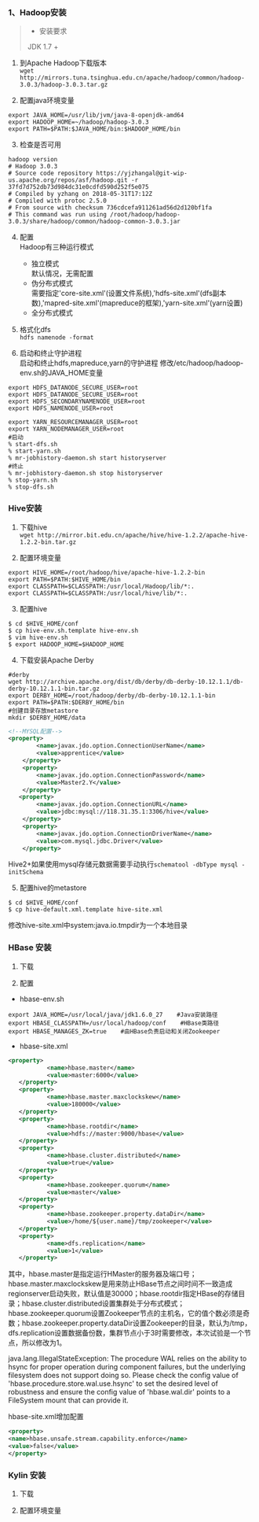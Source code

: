 ### 1、Hadoop安装
>* 安装要求
>
> JDK 1.7 +

1. 到Apache Hadoop下载版本<br/>
`wget http://mirrors.tuna.tsinghua.edu.cn/apache/hadoop/common/hadoop-3.0.3/hadoop-3.0.3.tar.gz`

2. 配置java环境变量
```shell
export JAVA_HOME=/usr/lib/jvm/java-8-openjdk-amd64
export HADOOP_HOME=~/hadoop/hadoop-3.0.3
export PATH=$PATH:$JAVA_HOME/bin:$HADOOP_HOME/bin
```
3. 检查是否可用
```shell
hadoop version
# Hadoop 3.0.3
# Source code repository https://yjzhangal@git-wip-us.apache.org/repos/asf/hadoop.git -r 37fd7d752db73d984dc31e0cdfd590d252f5e075
# Compiled by yzhang on 2018-05-31T17:12Z
# Compiled with protoc 2.5.0
# From source with checksum 736cdcefa911261ad56d2d120bf1fa
# This command was run using /root/hadoop/hadoop-3.0.3/share/hadoop/common/hadoop-common-3.0.3.jar
```
4. 配置<br/>
Hadoop有三种运行模式
   * 独立模式<br/>
      默认情况，无需配置
   * 伪分布式模式<br/>
   需要指定'core-site.xml'(设置文件系统),'hdfs-site.xml'(dfs副本数),'mapred-site.xml'(mapreduce的框架),'yarn-site.xml'(yarn设置)
   * 全分布式模式

5. 格式化dfs<br/>
`hdfs namenode -format`

6. 启动和终止守护进程<br/>
启动和终止hdfs,mapreduce,yarn的守护进程
修改/etc/hadoop/hadoop-env.sh的JAVA_HOME变量<br/>

```shell
export HDFS_DATANODE_SECURE_USER=root
export HDFS_DATANODE_SECURE_USER=root
export HDFS_SECONDARYNAMENODE_USER=root
export HDFS_NAMENODE_USER=root

export YARN_RESOURCEMANAGER_USER=root
export YARN_NODEMANAGER_USER=root
#启动
% start-dfs.sh
% start-yarn.sh
% mr-jobhistory-daemon.sh start historyserver
#终止
% mr-jobhistory-daemon.sh stop historyserver
% stop-yarn.sh
% stop-dfs.sh
```
### Hive安装

1. 下载hive<br/>
`wget http://mirror.bit.edu.cn/apache/hive/hive-1.2.2/apache-hive-1.2.2-bin.tar.gz`

2. 配置环境变量<br/>
```shell
export HIVE_HOME=/root/hadoop/hive/apache-hive-1.2.2-bin
export PATH=$PATH:$HIVE_HOME/bin
export CLASSPATH=$CLASSPATH:/usr/local/Hadoop/lib/*:.
export CLASSPATH=$CLASSPATH:/usr/local/hive/lib/*:.
```

3. 配置hive
```shell
$ cd $HIVE_HOME/conf
$ cp hive-env.sh.template hive-env.sh
$ vim hive-env.sh
$ export HADOOP_HOME=$HADOOP_HOME
```

4. 下载安装Apache Derby
```shell
#derby
wget http://archive.apache.org/dist/db/derby/db-derby-10.12.1.1/db-derby-10.12.1.1-bin.tar.gz
export DERBY_HOME=/root/hadoop/derby/db-derby-10.12.1.1-bin
export PATH=$PATH:$DERBY_HOME/bin
#创建目录存放metastore
mkdir $DERBY_HOME/data
```
```xml
<!--MYSQL配置-->
<property>
        <name>javax.jdo.option.ConnectionUserName</name>
        <value>apprentice</value>
    </property>
    <property>
        <name>javax.jdo.option.ConnectionPassword</name>
        <value>Master2.Y</value>
    </property>
   <property>
        <name>javax.jdo.option.ConnectionURL</name>
        <value>jdbc:mysql://118.31.35.1:3306/hive</value>
    </property>
    <property>
        <name>javax.jdo.option.ConnectionDriverName</name>
        <value>com.mysql.jdbc.Driver</value>
    </property>
```
Hive2+如果使用mysql存储元数据需要手动执行`schematool -dbType mysql -initSchema`


5. 配置hive的metastore
```shell
$ cd $HIVE_HOME/conf
$ cp hive-default.xml.template hive-site.xml
```
修改hive-site.xml中system:java.io.tmpdir为一个本地目录


### HBase 安装
1. 下载

2. 配置<br/>

  * hbase-env.sh
```shell
export JAVA_HOME=/usr/local/java/jdk1.6.0_27    #Java安装路径
export HBASE_CLASSPATH=/usr/local/hadoop/conf    #HBase类路径
export HBASE_MANAGES_ZK=true    #由HBase负责启动和关闭Zookeeper
```
  * hbase-site.xml

```xml
<property>
           <name>hbase.master</name>
           <value>master:6000</value>
   </property>
   <property>
           <name>hbase.master.maxclockskew</name>
           <value>180000</value>
   </property>
   <property>
           <name>hbase.rootdir</name>
           <value>hdfs://master:9000/hbase</value>
   </property>
   <property>
           <name>hbase.cluster.distributed</name>
           <value>true</value>
   </property>
   <property>
           <name>hbase.zookeeper.quorum</name>
           <value>master</value>
   </property>
   <property>
           <name>hbase.zookeeper.property.dataDir</name>
           <value>/home/${user.name}/tmp/zookeeper</value>
   </property>
   <property>
           <name>dfs.replication</name>
           <value>1</value>
   </property>

```

其中，hbase.master是指定运行HMaster的服务器及端口号；hbase.master.maxclockskew是用来防止HBase节点之间时间不一致造成regionserver启动失败，默认值是30000；hbase.rootdir指定HBase的存储目录；hbase.cluster.distributed设置集群处于分布式模式；hbase.zookeeper.quorum设置Zookeeper节点的主机名，它的值个数必须是奇数；hbase.zookeeper.property.dataDir设置Zookeeper的目录，默认为/tmp，dfs.replication设置数据备份数，集群节点小于3时需要修改，本次试验是一个节点，所以修改为1。

java.lang.IllegalStateException: The procedure WAL relies on the ability to hsync for proper operation during component failures, but the underlying filesystem does not support doing so. Please check the config value of 'hbase.procedure.store.wal.use.hsync' to set the desired level of robustness and ensure the config value of 'hbase.wal.dir' points to a FileSystem mount that can provide it.

hbase-site.xml增加配置
```xml
<property>
<name>hbase.unsafe.stream.capability.enforce</name>
<value>false</value>
</property>
```


### Kylin 安装

1. 下载

2. 配置环境变量
